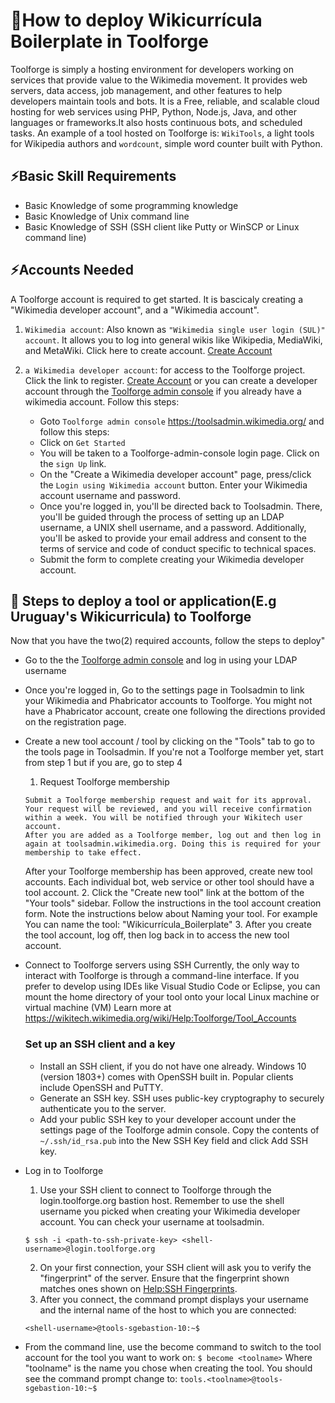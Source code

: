 # 📜How to deploy Wikicurrícula Boilerplate in Toolforge
Toolforge is simply a hosting environment for developers working on services that provide value to the Wikimedia movement. It provides web servers, data access, job management, and other features to help developers maintain tools and bots. It is a Free, reliable, and scalable cloud hosting for web services using PHP, Python, Node.js, Java, and other languages or frameworks.It also hosts continuous bots, and scheduled tasks. An example of a tool hosted on Toolforge is: `WikiTools`, a light tools for Wikipedia authors and  `wordcount`, simple word counter built with Python.

## ⚡️Basic Skill Requirements
- Basic Knowledge of some programming knowledge
- Basic Knowledge of Unix command line
- Basic Knowledge of SSH (SSH client like Putty or WinSCP or Linux command line)

## ⚡️Accounts Needed
A Toolforge account is required to get started. It is bascicaly creating a "Wikimedia developer account", and a "Wikimedia account".

1. `Wikimedia account`:	Also known as `"Wikimedia single user login (SUL)" account`. It allows you to log into general wikis like Wikipedia, MediaWiki, and MetaWiki. Click here to create account. [Create Account](https://www.mediawiki.org/wiki/Special:CreateAccount)

2. `a Wikimedia developer account`: for access to the Toolforge project. Click the link to register. [Create Account](https://idm.wikimedia.org/signup/) or you can create a developer account through the [Toolforge admin console](Toolsadmin) if you already have a wikimedia account. Follow this steps:
    - Goto `Toolforge admin console` <https://toolsadmin.wikimedia.org/> and follow this steps:
    - Click on `Get Started`
    - You will be taken to a  Toolforge-admin-console login page. Click on the `sign Up` link. 
    - On the "Create a Wikimedia developer account" page, press/click the `Login using Wikimedia account` button. Enter your Wikimedia account username and password.
    - Once you're logged in, you'll be directed back to Toolsadmin. There, you'll be guided through the process of setting up an LDAP username, a UNIX shell username, and a password. Additionally, you'll be asked to provide your email address and consent to the terms of service and code of conduct specific to technical spaces.
    - Submit the form to complete creating your Wikimedia developer account.

## 🧱 Steps to deploy a tool or application(E.g Uruguay's Wikicurricula) to Toolforge

Now that you have the two(2) required accounts, follow the steps to deploy"
- Go to the the [Toolforge admin console](https://toolsadmin.wikimedia.org/auth/login/) and log in using your LDAP username

- Once you're logged in, Go to the settings page in Toolsadmin to link your Wikimedia and Phabricator accounts to Toolforge. You might not have a Phabricator account, create one following the directions provided on the registration page.


- Create a new tool account / tool by clicking on the "Tools" tab to go to the tools page in Toolsadmin. If you're not a Toolforge member yet, start from step 1 but if you are, go to step 4
    1. Request Toolforge membership
    ```
    Submit a Toolforge membership request and wait for its approval.
    Your request will be reviewed, and you will receive confirmation within a week. You will be notified through your Wikitech user account.
    After you are added as a Toolforge member, log out and then log in again at toolsadmin.wikimedia.org. Doing this is required for your membership to take effect.

    ```
     After your Toolforge membership has been approved, create new tool accounts. Each individual bot, web service or other tool should have a tool account.
     2. Click the "Create new tool" link at the bottom of the "Your tools" sidebar. Follow the instructions in the tool account creation form. Note the instructions below about Naming your tool. For example You can name the tool: "Wikicurrícula_Boilerplate"
     3. After you create the tool account, log off, then log back in to access the new tool account.

- Connect to Toolforge servers using SSH 
    Currently, the only way to interact with Toolforge is through a command-line interface. If you prefer to develop using IDEs like Visual Studio Code or Eclipse, you can mount the home directory of your tool onto your local Linux machine or virtual machine (VM) Learn more at <https://wikitech.wikimedia.org/wiki/Help:Toolforge/Tool_Accounts>

    ### Set up an SSH client and a key
    - Install an SSH client, if you do not have one already. Windows 10 (version 1803+) comes with OpenSSH built in. Popular clients include OpenSSH and PuTTY.
    - Generate an SSH key. SSH uses public-key cryptography to securely authenticate you to the server.
    - Add your public SSH key to your developer account under the settings page of the Toolforge admin console. Copy the contents of `~/.ssh/id_rsa.pub` into the New SSH Key field and click Add SSH key.

- Log in to Toolforge
    1. Use your SSH client to connect to Toolforge through the login.toolforge.org bastion host. Remember to use the shell username you picked when creating your Wikimedia developer account. You can check your username at toolsadmin.

    `$ ssh -i <path-to-ssh-private-key> <shell-username>@login.toolforge.org`

    2. On your first connection, your SSH client will ask you to verify the "fingerprint" of the server. Ensure that the fingerprint shown matches ones shown on [Help:SSH Fingerprints](https://wikitech.wikimedia.org/wiki/Help:SSH_Fingerprints).
    3. After you connect, the command prompt displays your username and the internal name of the host to which you are connected:
    
    `<shell-username>@tools-sgebastion-10:~$`

- From the command line, use the become command to switch to the tool account for the tool you want to work on:
`$ become <toolname>`
Where "toolname" is the name you chose when creating the tool. You should see the command prompt change to:
`tools.<toolname>@tools-sgebastion-10:~$`













